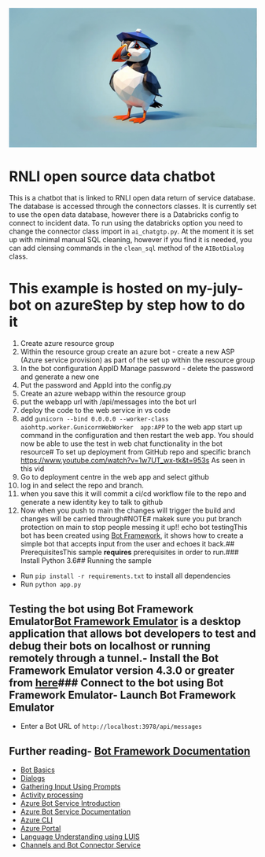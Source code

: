 
![alt text](openart-4f173c85f5b8486dadaf01343481a94f_raw.jpg)


# RNLI open source data chatbot
This is a chatbot that is linked to RNLI open data return of service database.
The database is accessed through the connectors classes.  It is currently set to use the open data database, however there is a Databricks config to connect to incident data. To run using the databricks option you need to change the connector class import in `ai_chatgtp.py`.  At the moment it is set up with minimal manual SQL cleaning, however if you find it is needed, you can add clensing commands in the `clean_sql` method of the `AIBotDialog` class.


# This example is hosted on my-july-bot on azureStep by step how to do it
1. Create azure resource group
2. Within the resource group create an azure bot - create a new ASP (Azure service provision) as part of the set up within the resource group
3. In the bot configuration AppID Manage password - delete the password and generate a new one
4. Put the password and AppId into the config.py
5. Create an azure webapp within the resource group
6. put the webapp url with /api/messages into the bot url
7. deploy the code to the web service in vs code
8. add `gunicorn --bind 0.0.0.0 --worker-class aiohttp.worker.GunicornWebWorker  app:APP` to the web app start up command in the configuration and then restart the web app.  You should now be able to use the test in web chat functionality in the bot resource# To set up deployment from GitHub repo and specific branch
https://www.youtube.com/watch?v=1w7UT_wx-tk&t=953s
As seen in this vid
1. Go to deployment centre in the web app and select github
2. log in and select the repo and branch.
3. when you save this it will commit a ci/cd workflow file to the repo and generate a new identity key to talk to github
4. Now when you push to main the changes will trigger the build and changes will be carried through#NOTE# makek sure you put branch protection on main to stop people messing it up!!
echo bot testingThis bot has been created using [Bot Framework](https://dev.botframework.com), it shows how to create a simple bot that accepts input from the user and echoes it back.## PrerequisitesThis sample **requires** prerequisites in order to run.### Install Python 3.6## Running the sample
- Run `pip install -r requirements.txt` to install all dependencies
- Run `python app.py`
## Testing the bot using Bot Framework Emulator[Bot Framework Emulator](https://github.com/microsoft/botframework-emulator) is a desktop application that allows bot developers to test and debug their bots on localhost or running remotely through a tunnel.- Install the Bot Framework Emulator version 4.3.0 or greater from [here](https://github.com/Microsoft/BotFramework-Emulator/releases)### Connect to the bot using Bot Framework Emulator- Launch Bot Framework Emulator
- Enter a Bot URL of `http://localhost:3978/api/messages`
## Further reading- [Bot Framework Documentation](https://docs.botframework.com)
- [Bot Basics](https://docs.microsoft.com/azure/bot-service/bot-builder-basics?view=azure-bot-service-4.0)
- [Dialogs](https://docs.microsoft.com/azure/bot-service/bot-builder-concept-dialog?view=azure-bot-service-4.0)
- [Gathering Input Using Prompts](https://docs.microsoft.com/azure/bot-service/bot-builder-prompts?view=azure-bot-service-4.0&tabs=csharp)
- [Activity processing](https://docs.microsoft.com/en-us/azure/bot-service/bot-builder-concept-activity-processing?view=azure-bot-service-4.0)
- [Azure Bot Service Introduction](https://docs.microsoft.com/azure/bot-service/bot-service-overview-introduction?view=azure-bot-service-4.0)
- [Azure Bot Service Documentation](https://docs.microsoft.com/azure/bot-service/?view=azure-bot-service-4.0)
- [Azure CLI](https://docs.microsoft.com/cli/azure/?view=azure-cli-latest)
- [Azure Portal](https://portal.azure.com)
- [Language Understanding using LUIS](https://docs.microsoft.com/azure/cognitive-services/luis/)
- [Channels and Bot Connector Service](https://docs.microsoft.com/azure/bot-service/bot-concepts?view=azure-bot-service-4.0)